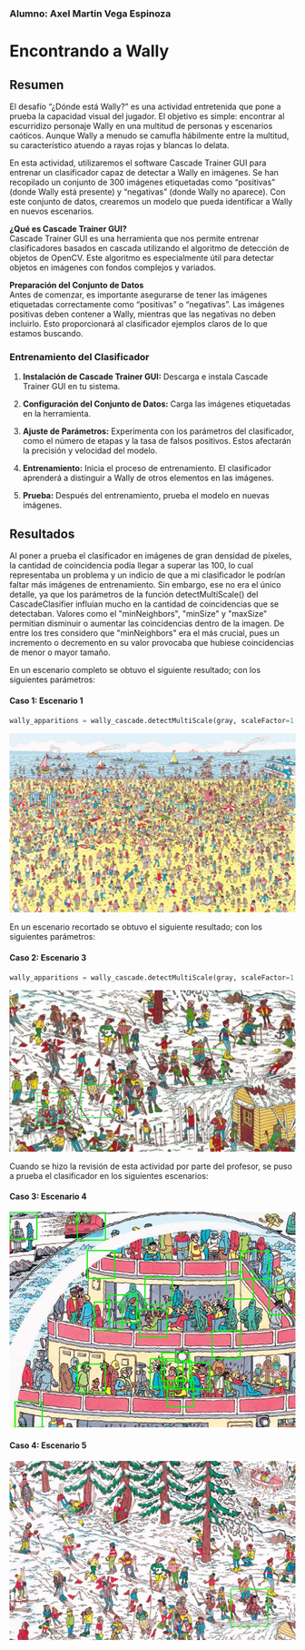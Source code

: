 ### Alumno: Axel Martin Vega Espinoza

# Encontrando a Wally

## Resumen

El desafío “¿Dónde está Wally?” es una actividad entretenida que pone a prueba la capacidad visual del jugador. El objetivo es simple: encontrar al escurridizo personaje Wally en una multitud de personas y escenarios caóticos. Aunque Wally a menudo se camufla hábilmente entre la multitud, su característico atuendo a rayas rojas y blancas lo delata.    

En esta actividad, utilizaremos el software Cascade Trainer GUI para entrenar un clasificador capaz de detectar a Wally en imágenes. Se han recopilado un conjunto de 300 imágenes etiquetadas como “positivas” (donde Wally está presente) y “negativas” (donde Wally no aparece). Con este conjunto de datos, crearemos un modelo que pueda identificar a Wally en nuevos escenarios.    

**¿Qué es Cascade Trainer GUI?**    
Cascade Trainer GUI es una herramienta que nos permite entrenar clasificadores basados en cascada utilizando el algoritmo de detección de objetos de OpenCV. Este algoritmo es especialmente útil para detectar objetos en imágenes con fondos complejos y variados.    

**Preparación del Conjunto de Datos**    
Antes de comenzar, es importante asegurarse de tener las imágenes etiquetadas correctamente como “positivas” o “negativas”. Las imágenes positivas deben contener a Wally, mientras que las negativas no deben incluirlo. Esto proporcionará al clasificador ejemplos claros de lo que estamos buscando.    

### Entrenamiento del Clasificador
1. **Instalación de Cascade Trainer GUI:** Descarga e instala Cascade Trainer GUI en tu sistema.    

2. **Configuración del Conjunto de Datos:** Carga las imágenes etiquetadas en la herramienta.

3. **Ajuste de Parámetros:** Experimenta con los parámetros del clasificador, como el número de etapas y la tasa de falsos positivos. Estos afectarán la precisión y velocidad del modelo.

4. **Entrenamiento:** Inicia el proceso de entrenamiento. El clasificador aprenderá a distinguir a Wally de otros elementos en las imágenes.

5. **Prueba:** Después del entrenamiento, prueba el modelo en nuevas imágenes.

## Resultados

Al poner a prueba el clasificador en imágenes de gran densidad de píxeles, la cantidad de coincidencia podía llegar a superar las 100, lo cual representaba un problema y un indicio de que a mi clasificador le podrían faltar más imágenes de entrenamiento. Sin embargo, ese no era el único detalle, ya que los parámetros de la función detectMultiScale() del CascadeClasifier influían mucho en la cantidad de coincidencias que se detectaban. Valores como el "minNeighbors", "minSize" y "maxSize" permitian disminuir o aumentar las coincidencias dentro de la imagen. De entre los tres considero que "minNeighbors" era el más crucial, pues un incremento o decremento en su valor provocaba que hubiese coincidencias de menor o mayor tamaño.    

En un escenario completo se obtuvo el siguiente resultado; con los siguientes parámetros:    

#### Caso 1: Escenario 1
```python
wally_apparitions = wally_cascade.detectMultiScale(gray, scaleFactor=1.01, minNeighbors=3, minSize = (65,65), maxSize = (90,90))
```

![Resultado en el primer escenario](./results/wally_detected_scene1.jpg)


En un escenario recortado se obtuvo el siguiente resultado; con los siguientes parámetros:    
#### Caso 2: Escenario 3
```python
wally_apparitions = wally_cascade.detectMultiScale(gray, scaleFactor=1.01, minNeighbors=5, minSize = (150,150), maxSize = (200,200))
```

![Resultado en el tercer escenario](./results/wally_detected_scene3.jpg)



Cuando se hizo la revisión de esta actividad por parte del profesor, se puso a prueba el clasificador en los siguientes escenarios:    

#### Caso 3: Escenario 4
![Resultado en el cuarto escenario](./outputs\wally_detected_19.jpg)

#### Caso 4: Escenario 5
![Resultado en el quinto escenario](./outputs\wally_detected_2.jpg)